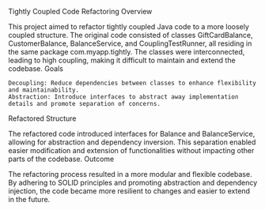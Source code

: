 Tightly Coupled Code Refactoring
Overview

This project aimed to refactor tightly coupled Java code to a more loosely coupled structure. The original code consisted of classes GiftCardBalance, CustomerBalance, BalanceService, and CouplingTestRunner, all residing in the same package com.myapp.tightly. The classes were interconnected, leading to high coupling, making it difficult to maintain and extend the codebase.
Goals

    Decoupling: Reduce dependencies between classes to enhance flexibility and maintainability.
    Abstraction: Introduce interfaces to abstract away implementation details and promote separation of concerns.

Refactored Structure

The refactored code introduced interfaces for Balance and BalanceService, allowing for abstraction and dependency inversion. This separation enabled easier modification and extension of functionalities without impacting other parts of the codebase.
Outcome

The refactoring process resulted in a more modular and flexible codebase. By adhering to SOLID principles and promoting abstraction and dependency injection, the code became more resilient to changes and easier to extend in the future.